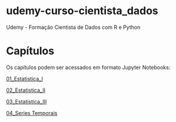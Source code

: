 # udemy-curso-cientista_dados
Udemy - Formação Cientista de Dados com R e Python

# Capítulos

Os capítulos podem ser acessados em formato Jupyter Notebooks:

[01_Estatistica_I](01_Estatistica_I.ipynb)

[02_Estatistica_II](02_Estatistica_II.ipynb)

[03_Estatistica_III](03_Estatistica_III.ipynb)

[04_Series Temporais](04_Series_Temporais.ipynb)
